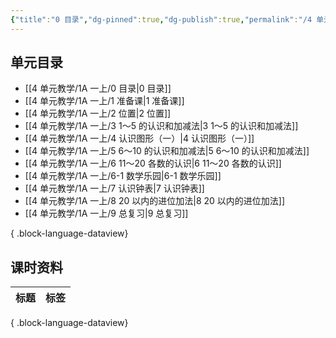 ```yaml
---
{"title":"0 目录","dg-pinned":true,"dg-publish":true,"permalink":"/4 单元教学/1A 一上/0 目录/","pinned":true,"dgPassFrontmatter":true,"noteIcon":""}
---
```



## 单元目录

- [[4 单元教学/1A 一上/0 目录\|0 目录]]
- [[4 单元教学/1A 一上/1 准备课\|1 准备课]]
- [[4 单元教学/1A 一上/2 位置\|2 位置]]
- [[4 单元教学/1A 一上/3 1～5 的认识和加减法\|3 1～5 的认识和加减法]]
- [[4 单元教学/1A 一上/4 认识图形（一）\|4 认识图形（一）]]
- [[4 单元教学/1A 一上/5 6～10 的认识和加减法\|5 6～10 的认识和加减法]]
- [[4 单元教学/1A 一上/6 11～20 各数的认识\|6 11～20 各数的认识]]
- [[4 单元教学/1A 一上/6-1 数学乐园\|6-1 数学乐园]]
- [[4 单元教学/1A 一上/7 认识钟表\|7 认识钟表]]
- [[4 单元教学/1A 一上/8 20 以内的进位加法\|8 20 以内的进位加法]]
- [[4 单元教学/1A 一上/9 总复习\|9 总复习]]

{ .block-language-dataview}

## 课时资料

| 标题 | 标签 |
| -- | -- |

{ .block-language-dataview}
